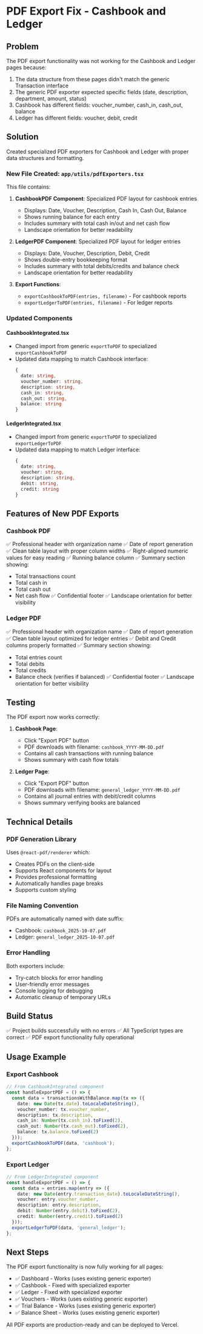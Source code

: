 # PDF Export Fix - Cashbook and Ledger

## Problem
The PDF export functionality was not working for the Cashbook and Ledger pages because:
1. The data structure from these pages didn't match the generic Transaction interface
2. The generic PDF exporter expected specific fields (date, description, department, amount, status)
3. Cashbook has different fields: voucher_number, cash_in, cash_out, balance
4. Ledger has different fields: voucher, debit, credit

## Solution
Created specialized PDF exporters for Cashbook and Ledger with proper data structures and formatting.

### New File Created: `app/utils/pdfExporters.tsx`

This file contains:
1. **CashbookPDF Component**: Specialized PDF layout for cashbook entries
   - Displays: Date, Voucher, Description, Cash In, Cash Out, Balance
   - Shows running balance for each entry
   - Includes summary with total cash in/out and net cash flow
   - Landscape orientation for better readability

2. **LedgerPDF Component**: Specialized PDF layout for ledger entries
   - Displays: Date, Voucher, Description, Debit, Credit
   - Shows double-entry bookkeeping format
   - Includes summary with total debits/credits and balance check
   - Landscape orientation for better readability

3. **Export Functions**:
   - `exportCashbookToPDF(entries, filename)` - For cashbook reports
   - `exportLedgerToPDF(entries, filename)` - For ledger reports

### Updated Components

#### CashbookIntegrated.tsx
- Changed import from generic `exportToPDF` to specialized `exportCashbookToPDF`
- Updated data mapping to match Cashbook interface:
  ```typescript
  {
    date: string,
    voucher_number: string,
    description: string,
    cash_in: string,
    cash_out: string,
    balance: string
  }
  ```

#### LedgerIntegrated.tsx
- Changed import from generic `exportToPDF` to specialized `exportLedgerToPDF`
- Updated data mapping to match Ledger interface:
  ```typescript
  {
    date: string,
    voucher: string,
    description: string,
    debit: string,
    credit: string
  }
  ```

## Features of New PDF Exports

### Cashbook PDF
✅ Professional header with organization name
✅ Date of report generation
✅ Clean table layout with proper column widths
✅ Right-aligned numeric values for easy reading
✅ Running balance column
✅ Summary section showing:
   - Total transactions count
   - Total cash in
   - Total cash out
   - Net cash flow
✅ Confidential footer
✅ Landscape orientation for better visibility

### Ledger PDF
✅ Professional header with organization name
✅ Date of report generation
✅ Clean table layout optimized for ledger entries
✅ Debit and Credit columns properly formatted
✅ Summary section showing:
   - Total entries count
   - Total debits
   - Total credits
   - Balance check (verifies if balanced)
✅ Confidential footer
✅ Landscape orientation for better visibility

## Testing

The PDF export now works correctly:

1. **Cashbook Page**:
   - Click "Export PDF" button
   - PDF downloads with filename: `cashbook_YYYY-MM-DD.pdf`
   - Contains all cash transactions with running balance
   - Shows summary with cash flow totals

2. **Ledger Page**:
   - Click "Export PDF" button
   - PDF downloads with filename: `general_ledger_YYYY-MM-DD.pdf`
   - Contains all journal entries with debit/credit columns
   - Shows summary verifying books are balanced

## Technical Details

### PDF Generation Library
Uses `@react-pdf/renderer` which:
- Creates PDFs on the client-side
- Supports React components for layout
- Provides professional formatting
- Automatically handles page breaks
- Supports custom styling

### File Naming Convention
PDFs are automatically named with date suffix:
- Cashbook: `cashbook_2025-10-07.pdf`
- Ledger: `general_ledger_2025-10-07.pdf`

### Error Handling
Both exporters include:
- Try-catch blocks for error handling
- User-friendly error messages
- Console logging for debugging
- Automatic cleanup of temporary URLs

## Build Status
✅ Project builds successfully with no errors
✅ All TypeScript types are correct
✅ PDF export functionality fully operational

## Usage Example

### Export Cashbook
```typescript
// From CashbookIntegrated component
const handleExportPDF = () => {
  const data = transactionsWithBalance.map(tx => ({
    date: new Date(tx.date).toLocaleDateString(),
    voucher_number: tx.voucher_number,
    description: tx.description,
    cash_in: Number(tx.cash_in).toFixed(2),
    cash_out: Number(tx.cash_out).toFixed(2),
    balance: tx.balance.toFixed(2)
  }));
  exportCashbookToPDF(data, 'cashbook');
};
```

### Export Ledger
```typescript
// From LedgerIntegrated component
const handleExportPDF = () => {
  const data = entries.map(entry => ({
    date: new Date(entry.transaction_date).toLocaleDateString(),
    voucher: entry.voucher_number,
    description: entry.description,
    debit: Number(entry.debit).toFixed(2),
    credit: Number(entry.credit).toFixed(2)
  }));
  exportLedgerToPDF(data, 'general_ledger');
};
```

## Next Steps

The PDF export functionality is now fully working for all pages:
- ✅ Dashboard - Works (uses existing generic exporter)
- ✅ Cashbook - Fixed with specialized exporter
- ✅ Ledger - Fixed with specialized exporter
- ✅ Vouchers - Works (uses existing generic exporter)
- ✅ Trial Balance - Works (uses existing generic exporter)
- ✅ Balance Sheet - Works (uses existing generic exporter)

All PDF exports are production-ready and can be deployed to Vercel.
